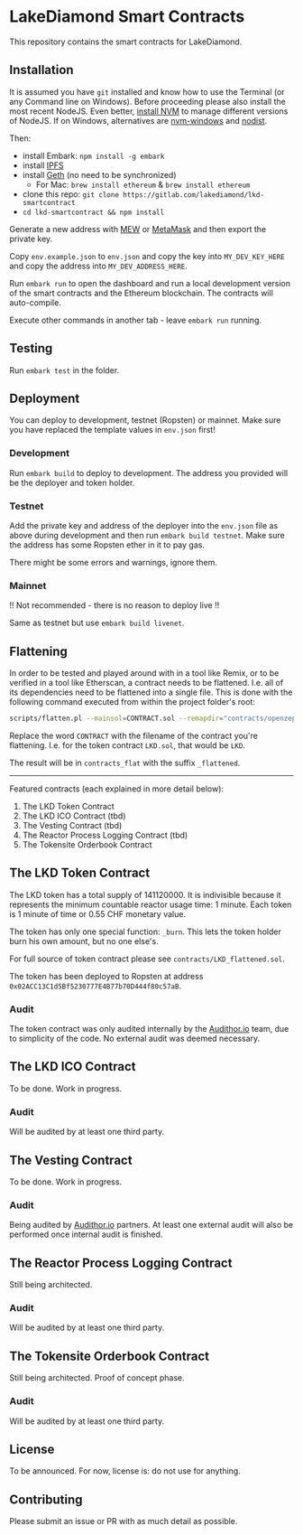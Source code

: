 # LakeDiamond Smart Contracts

This repository contains the smart contracts for LakeDiamond.

## Installation

It is assumed you have `git` installed and know how to use the Terminal (or any Command line on Windows). Before proceeding please also install the most recent NodeJS. Even better, [install NVM](http://nvm.sh) to manage different versions of NodeJS. If on Windows, alternatives are [nvm-windows](https://bitfalls.com/bxqq) and [nodist](https://bitfalls.com/ass3).

Then:

- install Embark: `npm install -g embark`
- install [IPFS](https://bitfalls.com/epb2)
- install [Geth](https://bitfalls.com/exeg) (no need to be synchronized)
	- For Mac: `brew install ethereum` & `brew install ethereum` 
- clone this repo: `git clone https://gitlab.com/lakediamond/lkd-smartcontract`
- `cd lkd-smartcontract && npm install`

Generate a new address with [MEW](https://bitfalls.com/2018/02/19/first-ethereum-address-learning-use-myetherwallet/) or [MetaMask](https://bitfalls.com/2018/02/16/metamask-send-receive-ether/) and then export the private key.

Copy `env.example.json` to `env.json` and copy the key into `MY_DEV_KEY_HERE` and copy the address into `MY_DEV_ADDRESS_HERE`.

Run `embark run` to open the dashboard and run a local development version of the smart contracts and the Ethereum blockchain. The contracts will auto-compile.

Execute other commands in another tab - leave `embark run` running.

## Testing

Run `embark test` in the folder.

## Deployment

You can deploy to development, testnet (Ropsten) or mainnet. Make sure you have replaced the template values in `env.json` first!

### Development

Run `embark build` to deploy to development. The address you provided will be the deployer and token holder.

### Testnet

Add the private key and address of the deployer into the `env.json` file as above during development and then run `embark build testnet`. Make sure the address has some Ropsten ether in it to pay gas.

There might be some errors and warnings, ignore them.

### Mainnet

!! Not recommended - there is no reason to deploy live !!

Same as testnet but use `embark build livenet`.

## Flattening

In order to be tested and played around with in a tool like Remix, or to be verified in a tool like Etherscan, a contract needs to be flattened. I.e. all of its dependencies need to be flattened into a single file. This is done with the following command executed from within the project folder's root:

```bash
scripts/flatten.pl --mainsol=CONTRACT.sol --remapdir="contracts/openzeppelin-solidity=node_modules/openzeppelin-solidity" --outputsol="contracts_flat/CONTRACT_flattened.sol"
```

Replace the word `CONTRACT` with the filename of the contract you're flattening. I.e. for the token contract `LKD.sol`, that would be `LKD`.

The result will be in `contracts_flat` with the suffix `_flattened`.

---

Featured contracts (each explained in more detail below):

1. The LKD Token Contract
2. The LKD ICO Contract (tbd)
3. The Vesting Contract (tbd)
4. The Reactor Process Logging Contract (tbd)
5. The Tokensite Orderbook Contract

## The LKD Token Contract

The LKD token has a total supply of 141120000. It is indivisible because it represents the minimum countable reactor usage time: 1 minute. Each token is 1 minute of time or 0.55 CHF monetary value.

The token has only one special function: `_burn`. This lets the token holder burn his own amount, but no one else's.

For full source of token contract please see `contracts/LKD_flattened.sol`.

The token has been deployed to Ropsten at address `0x02ACC13C1d5Bf5230777E4B77b70D444f80c57aB`.

### Audit

The token contract was only audited internally by the [Audithor.io](https://audithor.io) team, due to simplicity of the code. No external audit was deemed necessary.

## The LKD ICO Contract

To be done. Work in progress.

### Audit

Will be audited by at least one third party.

## The Vesting Contract

To be done. Work in progress.

### Audit

Being audited by [Audithor.io](https://audithor.io) partners. At least one external audit will also be performed once internal audit is finished.

## The Reactor Process Logging Contract

Still being architected.

### Audit

Will be audited by at least one third party.

## The Tokensite Orderbook Contract

Still being architected. Proof of concept phase.

### Audit

Will be audited by at least one third party.

## License

To be announced. For now, license is: do not use for anything.

## Contributing

Please submit an issue or PR with as much detail as possible.